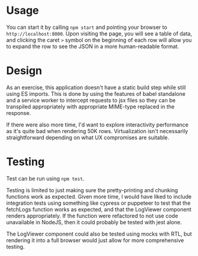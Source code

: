 # Usage

You can start it by calling `npm start` and pointing your browser to `http://localhost:8000`. Upon
visiting the page, you will see a table of data, and clicking the caret `>` symbol on the beginning of each row
will allow you to expand the row to see the JSON in a more human-readable format.

# Design

As an exercise, this application doesn't have a static build step while still using ES imports. This is done by
using the features of babel standalone and a service worker to intercept requests to jsx files so they can be
transpiled appropriately with appropriate MIME-type replaced in the response.

If there were also more time, I'd want to explore interactivity performance as it's quite bad when rendering 50K rows.
Virtualization isn't necessarily straightforward depending on what UX compromises are suitable.

# Testing

Test can be run using `npm test`.

Testing is limited to just making sure the pretty-printing and chunking functions work as expected. Given more time, 
I would have liked to include integration tests using something like cypress or puppeteer to
test that the fetchLogs function works as expected, and that the LogViewer component renders appropriately. If the function
were refactored to not use code unavailable in NodeJS, then it could probably be tested with jest alone.

The LogViewer component could also be tested using mocks with RTL, but rendering it into a full browser would just allow
for more comprehensive testing.
